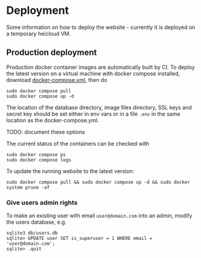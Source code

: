 # Deployment

Some information on how to deploy the website - currently it is deployed on a temporary heicloud VM.

## Production deployment

Production docker container images are automatically built by CI.
To deploy the latest version on a virtual machine with docker compose installed,
download [docker-compose.yml](https://raw.githubusercontent.com/ssciwr/mondey/main/docker-compose.yml), then do

```
sudo docker compose pull
sudo docker compose up -d
```

The location of the database directory, image files directory, SSL keys and secret key should be set
either in env vars or in a file `.env` in the same location as the docker-compose.yml.

TODO: document these options

The current status of the containers can be checked with

```
sudo docker compose ps
sudo docker compose logs
```

To update the running website to the latest version:

```
sudo docker compose pull && sudo docker compose up -d && sudo docker system prune -af
```

### Give users admin rights

To make an existing user with email `user@domain.com` into an admin, modify the users database, e.g.

```
sqlite3 db/users.db
sqlite> UPDATE user SET is_superuser = 1 WHERE email = 'user@domain.com';
sqlite> .quit
```
